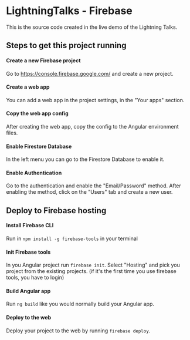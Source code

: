 # LightningTalks - Firebase

This is the source code created in the live demo of the Lightning Talks.

## Steps to get this project running

#### Create a new Firebase project

Go to https://console.firebase.google.com/ and create a new project.

#### Create a web app

You can add a web app in the project settings, in the "Your apps" section.

#### Copy the web app config

After creating the web app, copy the config to the Angular environment files.

#### Enable Firestore Database

In the left menu you can go to the Firestore Database to enable it.

#### Enable Authentication

Go to the authentication and enable the "Email/Password" method. After enabling the method, click on the "Users" tab and create a new user.

## Deploy to Firebase hosting

#### Install Firebase CLI

Run in `npm install -g firebase-tools` in your terminal

#### Init Firebase tools

In you Angular project run `firebase init`. Select "Hosting" and pick you project from the existing projects. (if it's the first time you use firebase tools, you have to login)

#### Build Angular app

Run `ng build` like you would normally build your Angular app.

#### Deploy to the web

Deploy your project to the web by running `firebase deploy`.
